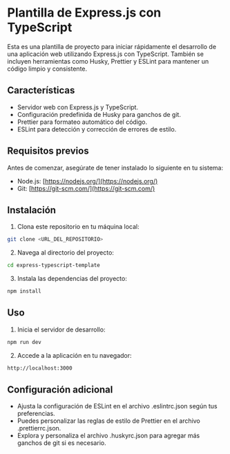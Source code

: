 # Plantilla de Express.js con TypeScript

Esta es una plantilla de proyecto para iniciar rápidamente el desarrollo de una aplicación web utilizando Express.js con TypeScript. También se incluyen herramientas como Husky, Prettier y ESLint para mantener un código limpio y consistente.

## Características

- Servidor web con Express.js y TypeScript.
- Configuración predefinida de Husky para ganchos de git.
- Prettier para formateo automático del código.
- ESLint para detección y corrección de errores de estilo.

## Requisitos previos

Antes de comenzar, asegúrate de tener instalado lo siguiente en tu sistema:

- Node.js: [https://nodejs.org/](https://nodejs.org/)
- Git: [https://git-scm.com/](https://git-scm.com/)

## Instalación

1. Clona este repositorio en tu máquina local:

```bash
git clone <URL_DEL_REPOSITORIO>
```

2. Navega al directorio del proyecto:

```bash
cd express-typescript-template
```

3. Instala las dependencias del proyecto:

```bash
npm install
```

## Uso

1. Inicia el servidor de desarrollo:

```bash
npm run dev
```

2. Accede a la aplicación en tu navegador:

```bash
http://localhost:3000
```

## Configuración adicional

- Ajusta la configuración de ESLint en el archivo .eslintrc.json según tus preferencias.
- Puedes personalizar las reglas de estilo de Prettier en el archivo .prettierrc.json.
- Explora y personaliza el archivo .huskyrc.json para agregar más ganchos de git si es necesario.
